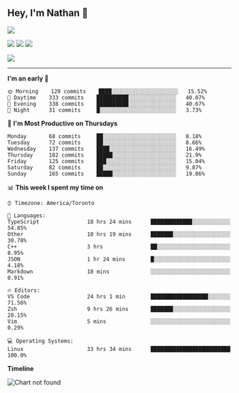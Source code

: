 ## Hey, I'm Nathan 👋

![](https://visitor-badge.laobi.icu/badge?page_id=nathan13888.visiter.badge)

[![](https://img.shields.io/badge/OS-Ubuntu-blue?style=flat-square&logo=ubuntu&logoColor=white)](https://en.wikipedia.org/wiki/Linux)
[![](https://img.shields.io/badge/Editor-VSCodeInsiders-blue?style=flat-square&logo=visual-studio-code&logoColor=white)](https://code.visualstudio.com/)
[![](https://img.shields.io/badge/Editor-Neovim-blue?style=flat-square&logo=vim&logoColor=white)](https://github.com/neovim/neovim)

![](https://github-readme-stats.vercel.app/api?username=Nathan13888&show_icons=true&theme=dracula&hide=stars&count_private=true)

---

<!--START_SECTION:waka-->
**I'm an early 🐤** 

```text
🌞 Morning    129 commits    ████░░░░░░░░░░░░░░░░░░░░░   15.52% 
🌆 Daytime    333 commits    ██████████░░░░░░░░░░░░░░░   40.07% 
🌃 Evening    338 commits    ██████████░░░░░░░░░░░░░░░   40.67% 
🌙 Night      31 commits     █░░░░░░░░░░░░░░░░░░░░░░░░   3.73%

```
📅 **I'm Most Productive on Thursdays** 

```text
Monday       68 commits     ██░░░░░░░░░░░░░░░░░░░░░░░   8.18% 
Tuesday      72 commits     ██░░░░░░░░░░░░░░░░░░░░░░░   8.66% 
Wednesday    137 commits    ████░░░░░░░░░░░░░░░░░░░░░   16.49% 
Thursday     182 commits    █████░░░░░░░░░░░░░░░░░░░░   21.9% 
Friday       125 commits    ███░░░░░░░░░░░░░░░░░░░░░░   15.04% 
Saturday     82 commits     ██░░░░░░░░░░░░░░░░░░░░░░░   9.87% 
Sunday       165 commits    █████░░░░░░░░░░░░░░░░░░░░   19.86%

```


📊 **This week I spent my time on** 

```text
⌚︎ Timezone: America/Toronto

💬 Languages: 
TypeScript               18 hrs 24 mins      █████████████░░░░░░░░░░░░   54.85% 
Other                    10 hrs 19 mins      ███████░░░░░░░░░░░░░░░░░░   30.78% 
C++                      3 hrs               ██░░░░░░░░░░░░░░░░░░░░░░░   8.95% 
JSON                     1 hr 24 mins        █░░░░░░░░░░░░░░░░░░░░░░░░   4.18% 
Markdown                 18 mins             ░░░░░░░░░░░░░░░░░░░░░░░░░   0.91%

🔥 Editors: 
VS Code                  24 hrs 1 min        ██████████████████░░░░░░░   71.56% 
Zsh                      9 hrs 26 mins       ███████░░░░░░░░░░░░░░░░░░   28.15% 
Vim                      5 mins              ░░░░░░░░░░░░░░░░░░░░░░░░░   0.29%

💻 Operating Systems: 
Linux                    33 hrs 34 mins      █████████████████████████   100.0%

```

**Timeline**

![Chart not found](https://github.com/Nathan13888/Nathan13888/blob/master/charts/bar_graph.png) 


<!--END_SECTION:waka-->
